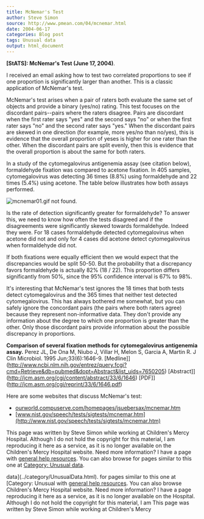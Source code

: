 ```yaml
---
title: McNemar's Test
author: Steve Simon
source: http://www.pmean.com/04/mcnemar.html
date: 2004-06-17
categories: Blog post
tags: Unusual data
output: html_document
---
```

**[StATS]: McNemar's Test (June 17, 2004)**.

I received an email asking how to test two correlated proportions to see
if one proportion is significantly larger than another. This is a
classic application of McNemar's test.

McNemar's test arises when a pair of raters both evaluate the same set
of objects and provide a binary (yes/no) rating. This test focuses on
the discordant pairs--pairs where the raters disagree. Pairs are
discordant when the first rater says "yes" and the second says "no"
or when the first rater says "no" and the second rater says "yes."
When the discordant pairs are skewed in one direction (for example, more
yes/no than no/yes), this is evidence that the overall proportion of
yeses is higher for one rater than the other. When the discordant pairs
are split evenly, then this is evidence that the overall proportion is
about the same for both raters.

In a study of the cytomegalovirus antigenemia assay (see citation
below), formaldehyde fixation was compared to acetone fixation. In 405
samples, cytomegalovirus was detecting 36 times (8.8%) using
formaldehyde and 22 times (5.4%) using acetone. The table below
illustrates how both assays performed.

![mcnemar01.gif not found.](http://www.pmean.com/images/images/04/mcnemar01.png)

  Is the rate of detection significantly greater for formaldehyde? To
answer this, we need to know how often the tests disagreed and if the
disagreements were significantly skewed towards formaldehyde. Indeed
they were. For 18 cases formaldehyde detected cytomegalovirus when
acetone did not and only for 4 cases did acetone detect cytomegalovirus
when formaldehyde did not.

If both fixations were equally efficient then we would expect that the
discrepancies would be split 50-50. But the probability that a
discrepancy favors formaldehyde is actually 82% (18 / 22). This
proportion differs significantly from 50%, since the 95% confidence
interval is 67% to 98%.

It's interesting that McNemar's test ignores the 18 times that both
tests detect cytomegalovirus and the 365 times that neither test
detected cytomegalovirus. This has always bothered me somewhat, but you
can safely ignore the concordant pairs (the pairs where both raters
agree) because they represent non-informative data. They don't provide
any information about the degree to which one proportion is greater than
the other. Only those discordant pairs provide information about the
possible discrepancy in proportions.

**Comparison of several fixation methods for cytomegalovirus antigenemia
assay.** Perez JL, De Ona M, Niubo J, Villar H, Melon S, Garcia A,
Martin R. J Clin Microbiol. 1995 Jun;33(6):1646-9.
[Medline]](http://www.ncbi.nlm.nih.gov/entrez/query.fcgi?cmd=Retrieve&db=pubmed&dopt=Abstract&list_uids=7650205)
[Abstract]](http://jcm.asm.org/cgi/content/abstract/33/6/1646)
[PDF]](http://jcm.asm.org/cgi/reprint/33/6/1646.pdf)

Here are some websites that discuss McNemar's test:

-   [ourworld.compuserve.com/homepages/jsuebersax/mcnemar.htm](http://ourworld.compuserve.com/homepages/jsuebersax/mcnemar.htm)
-   [www.nist.gov/speech/tests/sigtests/mcnemar.htm](http://www.nist.gov/speech/tests/sigtests/mcnemar.htm)

This page was written by Steve Simon while working at Children's Mercy
Hospital. Although I do not hold the copyright for this material, I am
reproducing it here as a service, as it is no longer available on the
Children's Mercy Hospital website. Need more information? I have a page
with [general help resources](../GeneralHelp.html). You can also browse
for pages similar to this one at [Category: Unusual
data](../category/UnusualData.html).
<!---More--->
data](../category/UnusualData.html).
for pages similar to this one at [Category: Unusual
with [general help resources](../GeneralHelp.html). You can also browse
Children's Mercy Hospital website. Need more information? I have a page
reproducing it here as a service, as it is no longer available on the
Hospital. Although I do not hold the copyright for this material, I am
This page was written by Steve Simon while working at Children's Mercy

<!---Do not use
**[StATS]: McNemar's Test (June 17, 2004)**.
This page was written by Steve Simon while working at Children's Mercy
Hospital. Although I do not hold the copyright for this material, I am
reproducing it here as a service, as it is no longer available on the
Children's Mercy Hospital website. Need more information? I have a page
with [general help resources](../GeneralHelp.html). You can also browse
for pages similar to this one at [Category: Unusual
data](../category/UnusualData.html).
--->


